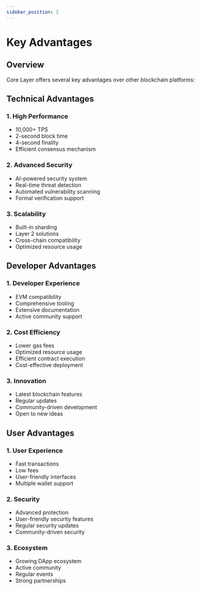 ```yaml
---
sidebar_position: 2
---
```


# Key Advantages

## Overview

Core Layer offers several key advantages over other blockchain platforms:

## Technical Advantages

### 1. High Performance
- 10,000+ TPS
- 2-second block time
- 4-second finality
- Efficient consensus mechanism

### 2. Advanced Security
- AI-powered security system
- Real-time threat detection
- Automated vulnerability scanning
- Formal verification support

### 3. Scalability
- Built-in sharding
- Layer 2 solutions
- Cross-chain compatibility
- Optimized resource usage

## Developer Advantages

### 1. Developer Experience
- EVM compatibility
- Comprehensive tooling
- Extensive documentation
- Active community support

### 2. Cost Efficiency
- Lower gas fees
- Optimized resource usage
- Efficient contract execution
- Cost-effective deployment

### 3. Innovation
- Latest blockchain features
- Regular updates
- Community-driven development
- Open to new ideas

## User Advantages

### 1. User Experience
- Fast transactions
- Low fees
- User-friendly interfaces
- Multiple wallet support

### 2. Security
- Advanced protection
- User-friendly security features
- Regular security updates
- Community-driven security

### 3. Ecosystem
- Growing DApp ecosystem
- Active community
- Regular events
- Strong partnerships